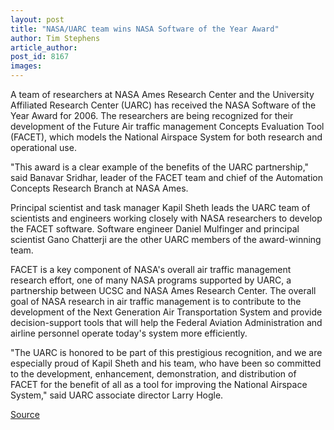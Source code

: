 ```yaml
---
layout: post
title: "NASA/UARC team wins NASA Software of the Year Award"
author: Tim Stephens
article_author: 
post_id: 8167
images:
---
```


<a name="content" id="content"></a>
<p>
  A team of researchers at NASA Ames Research Center and the University Affiliated Research Center (UARC) has received the NASA Software of the Year Award for 2006. The researchers are being recognized for their development of the Future Air traffic management Concepts Evaluation Tool (FACET), which models the National Airspace System for both research and operational use.
</p>
<p>
  "This award is a clear example of the benefits of the UARC partnership," said Banavar Sridhar, leader of the FACET team and chief of the Automation Concepts Research Branch at NASA Ames.
</p>
<p>
  Principal scientist and task manager Kapil Sheth leads the UARC team of scientists and engineers working closely with NASA researchers to develop the FACET software. Software engineer Daniel Mulfinger and principal scientist Gano Chatterji are the other UARC members of the award-winning team.
</p>
<p>
  FACET is a key component of NASA's overall air traffic management research effort, one of many NASA programs supported by UARC, a partnership between UCSC and NASA Ames Research Center. The overall goal of NASA research in air traffic management is to contribute to the development of the Next Generation Air Transportation System and provide decision-support tools that will help the Federal Aviation Administration and airline personnel operate today's system more efficiently.
</p>
<p>
  "The UARC is honored to be part of this prestigious recognition, and we are especially proud of Kapil Sheth and his team, who have been so committed to the development, enhancement, demonstration, and distribution of FACET for the benefit of all as a tool for improving the National Airspace System," said UARC associate director Larry Hogle.
</p>
<p><a href="http://www1.ucsc.edu/currents/06-07/08-14/software.asp" title="Permalink to software">Source</a></p>
